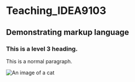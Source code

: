# Teaching_IDEA9103

## Demonstrating markup language

### This is a level 3 heading.

This is a normal paragraph.

![An image of a cat](https://placekitten.com/200/300)
